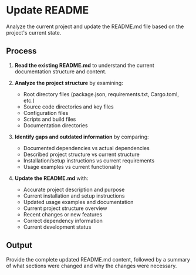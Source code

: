 # Update README

Analyze the current project and update the README.md file based on the project's current state.

## Process

1. **Read the existing README.md** to understand the current documentation structure and content.

2. **Analyze the project structure** by examining:
   - Root directory files (package.json, requirements.txt, Cargo.toml, etc.)
   - Source code directories and key files
   - Configuration files
   - Scripts and build files
   - Documentation directories

3. **Identify gaps and outdated information** by comparing:
   - Documented dependencies vs actual dependencies
   - Described project structure vs current structure
   - Installation/setup instructions vs current requirements
   - Usage examples vs current functionality

4. **Update the README.md** with:
   - Accurate project description and purpose
   - Current installation and setup instructions
   - Updated usage examples and documentation
   - Current project structure overview
   - Recent changes or new features
   - Correct dependency information
   - Current development status

## Output

Provide the complete updated README.md content, followed by a summary of what sections were changed and why the changes were necessary.

